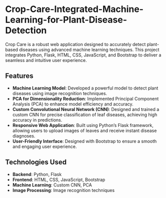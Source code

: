 # Crop-Care-Integrated-Machine-Learning-for-Plant-Disease-Detection

Crop Care is a robust web application designed to accurately detect plant-based diseases using advanced machine learning techniques. This project integrates Python, Flask, HTML, CSS, JavaScript, and Bootstrap to deliver a seamless and intuitive user experience.

## Features

- **Machine Learning Model**: Developed a powerful model to detect plant diseases using image recognition techniques.
- **PCA for Dimensionality Reduction**: Implemented Principal Component Analysis (PCA) to enhance model efficiency and accuracy.
- **Custom Convolutional Neural Network (CNN)**: Designed and trained a custom CNN for precise classification of leaf diseases, achieving high accuracy in predictions.
- **Responsive Web Application**: Built using Python’s Flask framework, allowing users to upload images of leaves and receive instant disease diagnoses.
- **User-Friendly Interface**: Designed with Bootstrap to ensure a smooth and engaging user experience.

## Technologies Used

- **Backend**: Python, Flask
- **Frontend**: HTML, CSS, JavaScript, Bootstrap
- **Machine Learning**: Custom CNN, PCA
- **Image Processing**: Image recognition techniques
